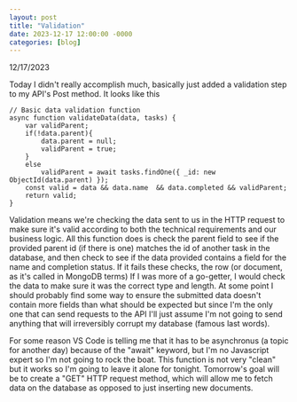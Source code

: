 ```yaml
---
layout: post
title: "Validation"
date: 2023-12-17 12:00:00 -0000
categories: [blog]
---
```


12/17/2023

Today I didn't really accomplish much, basically just added a validation step to my API's Post method. It looks like this

    // Basic data validation function
    async function validateData(data, tasks) {
        var validParent;
        if(!data.parent){
            data.parent = null;
            validParent = true;
        }
        else
            validParent = await tasks.findOne({ _id: new ObjectId(data.parent) });
        const valid = data && data.name  && data.completed && validParent;
        return valid;
    }

Validation means we're checking the data sent to us in the HTTP request to make sure it's valid according to both the technical requirements and our business logic. All this function does is check the parent field to see if the provided parent id (if there is one) matches the id of another task in the database, and then check to see if the data provided contains a field for the name and completion status. If it fails these checks, the row (or document, as it's called in MongoDB terms) If I was more of a go-getter, I would check the data to make sure it was the correct type and length. At some point I should probably find some way to ensure the submitted data doesn't contain more fields than what should be expected but since I'm the only one that can send requests to the API I'll just assume I'm not going to send anything that will irreversibly corrupt my database (famous last words). 

For some reason VS Code is telling me that it has to be asynchronus (a topic for another day) because of the "await" keyword, but I'm no Javascript expert so I'm not going to rock the boat. This function is not very "clean" but it works so I'm going to leave it alone for tonight. Tomorrow's goal will be to create a "GET" HTTP request method, which will allow me to fetch data on the database as opposed to just inserting new documents.